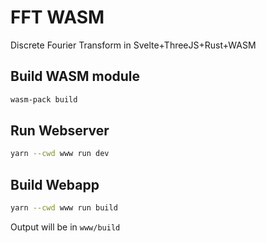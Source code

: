 # FFT WASM

Discrete Fourier Transform in Svelte+ThreeJS+Rust+WASM


## Build WASM module

```sh
wasm-pack build
```

## Run Webserver

```sh
yarn --cwd www run dev
```

## Build Webapp

```sh
yarn --cwd www run build
```

Output will be in `www/build`